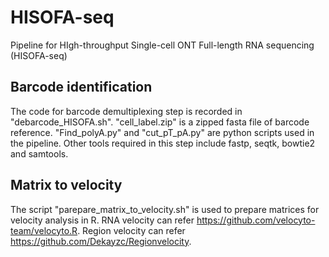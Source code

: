 # HISOFA-seq
Pipeline for HIgh-throughput Single-cell ONT Full-length RNA sequencing (HISOFA-seq)
## Barcode identification
The code for barcode demultiplexing step is recorded in "debarcode_HISOFA.sh". "cell_label.zip" is a zipped fasta file of barcode reference. "Find_polyA.py" and "cut_pT_pA.py" are python scripts used in the pipeline. Other tools required in this step include fastp, seqtk, bowtie2 and samtools. 
## Matrix to velocity
The script "parepare_matrix_to_velocity.sh" is used to prepare matrices for velocity analysis in R. RNA velocity can refer https://github.com/velocyto-team/velocyto.R. Region velocity can refer https://github.com/Dekayzc/Regionvelocity. 

